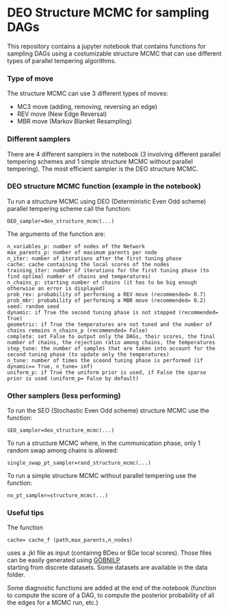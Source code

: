# DEO Structure MCMC for sampling DAGs
 This repository contains a jupyter notebook that contains functions for sampling DAGs using a costumizable structure MCMC that can use different types of parallel tempering algorithms.

 ### Type of move
The structure MCMC can use 3 different types of moves:
* MC3 move (adding, removing, reversing an edge)
* REV move (New Edge Reversal)
* MBR move (Markov Blanket Resampling)

### Different samplers
There are 4 different samplers in the notebook (3 involving different parallel tempering schemes and 1 simple structure MCMC without parallel tempering). The most efficient sampler is the DEO structure MCMC.  

### DEO structure MCMC function (example in the notebook)
Tu run a structure MCMC using DEO (Deterministic Even Odd scheme) parallel tempering scheme call the function:
```
DEO_sampler=deo_structure_mcmc(...) 
```
The arguments of the function are:

```
n_variables_p: number of nodes of the Network
max_parents_p: number of maximum parents per node
n_iter: number of iterations after the first tuning phase
cache: cache containing the local scores of the nodes
training_iter: number of iterations for the first tuning phase (to find optimal number of chains and temperatures)
n_chains_p: starting number of chains (it has to be big enough otherwise an error is displayed)
prob_rev: probability of performing a REV move (recommended= 0.7)
prob_mbr: probability of performing a MBR move (recommended= 0.2)
seed: random seed
dynamic: if True the second tuning phase is not stopped (recommended= True)
geometric: if True the temperatures are not tuned and the number of chains remains n_chains_p (recommended= False)
complete: set False to output only the DAGs, their scores, the final number of chains, the rejection ratio among chains, the temperatures
step_tune: the number of samples that are taken into account for the second tuning phase (to update only the temperatures)
n_tune: number of times the sceond tuning phase is performed (if dynamic== True, n_tune= inf)
uniform_p: if True the uniform prior is used, if False the sparse prior is used (uniform_p= False by default)
```

### Other samplers (less performing)
To run the SEO (Stochastic Even Odd scheme) structure MCMC use the function:
```
SEO_sampler=deo_structure_mcmc(...) 
```

To run a structure MCMC where, in the cummunication phase, only 1 random swap among chains is allowed:
```
single_swap_pt_sampler=rand_structure_mcmc(...) 
```

To run a simple structure MCMC without parallel tempering use the function:
```
no_pt_sampler=structure_mcmc(...) 
```

### Useful tips
The function
```
cache= cache_f (path,max_parents,n_nodes) 
```
uses a .jkl file as input (containng BDeu or BGe local scores). Those files can be easily generated using [GOBNILP](https://jcussens.github.io/#Software)<br> starting from discrete datasets. Some datasets are available in the data folder.

Some diagnostic functions are added at the end of the notebook (function to compute the score of a DAG, to compute the posterior probability of all the edges for a MCMC run, etc.) 
